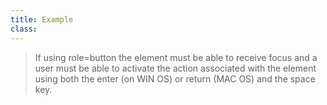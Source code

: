 ```yaml
---
title: Example
class:
---
```

> If using role=button the element must be able to receive focus and a user must be able to activate the action associated with the element using both the enter (on WIN OS) or return (MAC OS) and the space key.
